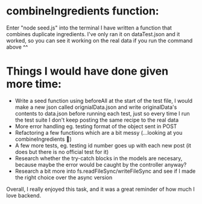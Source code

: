 # combineIngredients function: 
Enter "node seed.js" into the terminal
I have written a function that combines duplicate ingredients.
I've only ran it on dataTest.json and it worked, so you can see it working on the real data if you run the command above ^^

# Things I would have done given more time:
- Write a seed function using beforeAll at the start of the test file, I would make a new json called orignialData.json and write originalData's contents to data.json before running each test, just so every time I run the test suite I don't keep posting the same recipe to the real data
- More error handling eg. testing format of the object sent in POST
- Refactoring a few functions which are a bit messy (...looking at you combineIngredients 👀)
- A few more tests, eg. testing id number goes up with each new post (it does but there is no official test for it)
- Research whether the try-catch blocks in the models are necesary, because maybe the error would be caught by the controller anyway?
- Research a bit more into fs.readFileSync/writeFileSync and see if I made the right choice over the async version


Overall, I really enjoyed this task, and it was a great reminder of how much I love backend.


